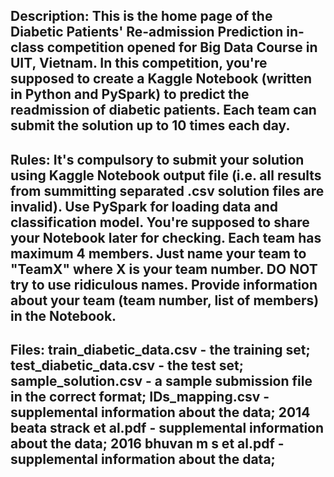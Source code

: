 Description: 
This is the home page of the Diabetic Patients' Re-admission Prediction in-class competition opened for Big Data Course in UIT, Vietnam. In this competition, you're supposed to create a Kaggle Notebook (written in Python and PySpark) to predict the readmission of diabetic patients.
Each team can submit the solution up to 10 times each day.
-
Rules: It's compulsory to submit your solution using Kaggle Notebook output file (i.e. all results from summitting separated .csv solution files are invalid).
Use PySpark for loading data and classification model.
You're supposed to share your Notebook later for checking.
Each team has maximum 4 members.
Just name your team to "TeamX" where X is your team number. DO NOT try to use ridiculous names.
Provide information about your team (team number, list of members) in the Notebook.
-
Files: train_diabetic_data.csv - the training set; 
test_diabetic_data.csv - the test set; 
sample_solution.csv - a sample submission file in the correct format; 
IDs_mapping.csv - supplemental information about the data; 
2014 beata strack et al.pdf - supplemental information about the data; 
2016 bhuvan m s et al.pdf - supplemental information about the data; 
-

